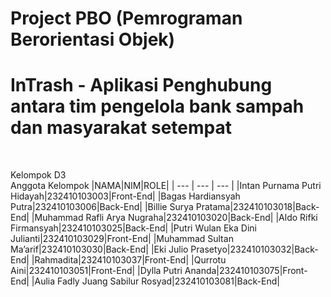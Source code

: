 # Project PBO (Pemrograman Berorientasi Objek)
# InTrash - Aplikasi Penghubung antara tim pengelola bank sampah dan masyarakat setempat
<br>

Kelompok D3
<br>
Anggota Kelompok
|NAMA|NIM|ROLE|
| --- | --- | --- |
|Intan Purnama Putri Hidayah|232410103003|Front-End|
|Bagas Hardiansyah Putra|232410103006|Back-End|
|Billie Surya Pratama|232410103018|Back-End|
|Muhammad Rafli Arya Nugraha|232410103020|Back-End|
|Aldo Rifki Firmansyah|232410103025|Back-End|
|Putri Wulan Eka Dini Julianti|232410103029|Front-End|
|Muhammad Sultan Ma’arif|232410103030|Back-End|
|Eki Julio Prasetyo|232410103032|Back-End|
|Rahmadita|232410103037|Front-End|
|Qurrotu Aini|232410103051|Front-End|
|Dylla Putri Ananda|232410103075|Front-End|
|Aulia Fadly Juang Sabilur Rosyad|232410103081|Back-End|
